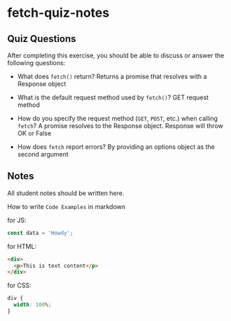 # fetch-quiz-notes

## Quiz Questions

After completing this exercise, you should be able to discuss or answer the following questions:

- What does `fetch()` return?
  Returns a promise that resolves with a Response object

- What is the default request method used by `fetch()`?
  GET request method

- How do you specify the request method (`GET`, `POST`, etc.) when calling `fetch`?
  A promise resolves to the Response object. Response will throw OK or False

- How does `fetch` report errors?
  By providing an options object as the second argument

## Notes

All student notes should be written here.

How to write `Code Examples` in markdown

for JS:

```javascript
const data = 'Howdy';
```

for HTML:

```html
<div>
  <p>This is text content</p>
</div>
```

for CSS:

```css
div {
  width: 100%;
}
```
